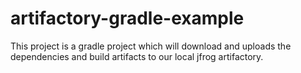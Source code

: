 # artifactory-gradle-example
This project is a gradle project which will download and uploads the dependencies and build artifacts to our local jfrog artifactory.
